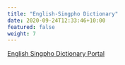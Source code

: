 ```yaml
---
title: "English-Singpho Dictionary"
date: 2020-09-24T12:33:46+10:00
featured: false
weight: 7
---
```


[English Singpho Dictionary Portal](https://dictionary.projectvani.org/eng-singpho/)
